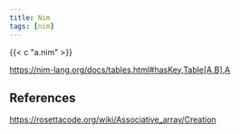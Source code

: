 ```yaml
---
title: Nim
tags: [nim]
---
```


{{< c "a.nim" >}}

<https://nim-lang.org/docs/tables.html#hasKey,Table[A,B],A>

## References

<https://rosettacode.org/wiki/Associative_array/Creation>
